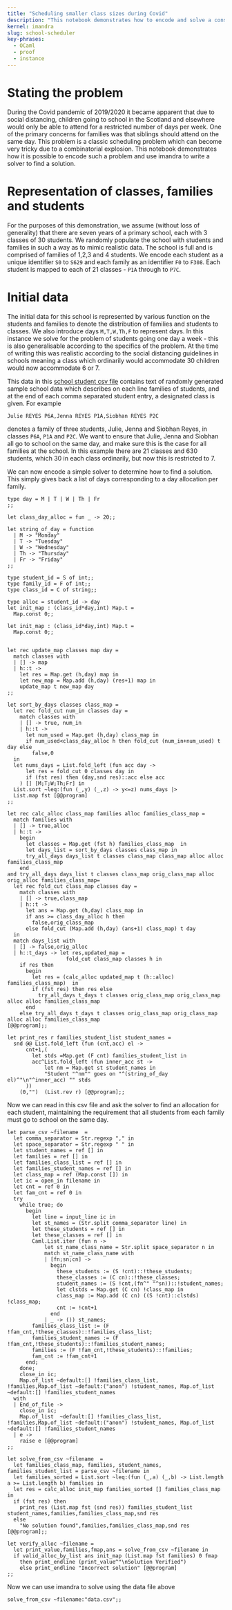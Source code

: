```yaml
---
title: "Scheduling smaller class sizes during Covid"
description: "This notebook demonstrates how to encode and solve a constraint problem of making sure all children from the same family go to school on the same day, when days at school are restricted due to Covid."
kernel: imandra
slug: school-scheduler
key-phrases:
  - OCaml
  - proof
  - instance
---
```


# Stating the problem

During the Covid pandemic of 2019/2020 it became apparent that due to social distancing, children going to school in the Scotland and elsewhere would only be able to attend for a restricted number of days per week. One of the primary concerns for families was that siblings should attend on the same day. This problem is a classic scheduling problem which can become very tricky due to a combinatorial explosion. This notebook demonstrates how it is possible to encode such a problem and use imandra to write a solver to find a solution.

# Representation of classes, families and students

For the purposes of this demonstration, we assume (without loss of generality) that there are seven years of a primary school, each with 3 classes of 30 students. We randomly populate the school with students and families in such a way as to mimic realistic data. The school is full and is comprised of families of 1,2,3 and 4 students. We encode each student as a unique identifier `S0` to `S629` and each family as an identifier `F0` to `F308`. Each student is mapped to each of 21 classes - `P1A` through to `P7C`.

# Initial data
The initial data for this school is represented by various function on the students and families to denote the distribution of families and students to classes. We also introduce days `M,T,W,Th,F` to represent days. In this instance we solve for the problem of students going one day a week - this is also generalisable according to the specifics of the problem. At the time of writing this was realistic according to the social distancing guidelines in schools meaning a class which ordinarily would accommodate 30 children would now accommodate 6 or 7.

This data in this [school student csv file](data.csv) contains text of randomly generated sample school data which describes on each line families of students, and at the end of each comma separated student entry, a designated class is given. For example

```
Julie REYES P6A,Jenna REYES P1A,Siobhan REYES P2C
```


denotes a family of three students, Julie, Jenna and Siobhan Reyes, in classes `P6A`, `P1A` and `P2C`. We want to ensure that Julie, Jenna and Siobhan all go to school on the same day, and make sure this is the case for all families at the school. In this example there are 21 classes and 630 students, which 30 in each class ordinarily, but now this is restricted to 7.

We can now encode a simple solver to determine how to find a solution. This simply gives back a list of days corresponding to a day allocation per family.

```{.imandra .input}
type day = M | T | W | Th | Fr
;;

let class_day_alloc = fun _ -> 20;;

let string_of_day = function
  | M -> "Monday"
  | T -> "Tuesday"
  | W -> "Wednesday"
  | Th -> "Thursday"
  | Fr -> "Friday"
;;

type student_id = S of int;;
type family_id = F of int;;
type class_id = C of string;;

type alloc = student_id -> day
let init_map : (class_id*day,int) Map.t =
  Map.const 0;;

let init_map : (class_id*day,int) Map.t =
  Map.const 0;;


let rec update_map classes map day =
  match classes with
  | [] -> map
  | h::t ->
    let res = Map.get (h,day) map in
    let new_map = Map.add (h,day) (res+1) map in
    update_map t new_map day
;;

let sort_by_days classes class_map = 
  let rec fold_cut num_in classes day = 
    match classes with 
    | [] -> true, num_in
    | h::t -> 
      let num_used = Map.get (h,day) class_map in 
      if num_used<class_day_alloc h then fold_cut (num_in+num_used) t day else 
        false,0
  in
  let nums_days = List.fold_left (fun acc day -> 
      let res = fold_cut 0 classes day in 
      if (fst res) then (day,snd res)::acc else acc
    ) [] [M;T;W;Th;Fr] in 
  List.sort ~leq:(fun (_,y) (_,z) -> y<=z) nums_days |>
  List.map fst [@@program]
;;

let rec calc_alloc class_map families alloc families_class_map = 
  match families with 
  | [] -> true,alloc 
  | h::t -> 
    begin
      let classes = Map.get (fst h) families_class_map  in 
      let days_list = sort_by_days classes class_map in 
      try_all_days days_list t classes class_map class_map alloc alloc families_class_map
    end 
and try_all_days days_list t classes class_map orig_class_map alloc orig_alloc families_class_map= 
  let rec fold_cut class_map classes day = 
    match classes with 
    | [] -> true,class_map
    | h::t -> 
      let ans = Map.get (h,day) class_map in
      if ans >= class_day_alloc h then 
        false,orig_class_map 
      else fold_cut (Map.add (h,day) (ans+1) class_map) t day 
  in
  match days_list with 
  | [] -> false,orig_alloc
  | h::t_days -> let res,updated_map = 
                   fold_cut class_map classes h in 
    if res then 
      begin 
        let res = (calc_alloc updated_map t (h::alloc) families_class_map)  in 
        if (fst res) then res else 
          try_all_days t_days t classes orig_class_map orig_class_map alloc alloc families_class_map
      end 
    else try_all_days t_days t classes orig_class_map orig_class_map alloc alloc families_class_map
[@@program];;

let print_res r families_student_list student_names = 
  snd @@ List.fold_left (fun (cnt,acc) el -> 
      cnt+1,(
        let stds =Map.get (F cnt) families_student_list in 
        acc^List.fold_left (fun inner_acc st -> 
            let nm = Map.get st student_names in
            "Student "^nm^" goes on "^(string_of_day el)^"\n"^inner_acc) "" stds
      ))
    (0,"")  (List.rev r) [@@program];;
```

Now we can read in this csv file and ask the solver to find an allocation for each student, maintaining the requirement that all students from each family must go to school on the same day.

```{.imandra .input}
let parse_csv ~filename  = 
  let comma_separator = Str.regexp "," in
  let space_separator = Str.regexp " " in
  let student_names = ref [] in 
  let families = ref [] in 
  let families_class_list = ref [] in
  let families_student_names = ref [] in 
  let class_map = ref (Map.const []) in 
  let ic = open_in filename in
  let cnt = ref 0 in
  let fam_cnt = ref 0 in
  try 
    while true; do
      begin
        let line = input_line ic in
        let st_names = (Str.split comma_separator line) in 
        let these_students = ref [] in
        let these_classes = ref [] in
        Caml.List.iter (fun n -> 
            let st_name_class_name = Str.split space_separator n in 
            match st_name_class_name with 
            | [fn;sn;cn] -> 
              begin
                these_students := (S !cnt)::!these_students;
                these_classes := (C cn)::!these_classes;           
                student_names := (S !cnt,(fn^" "^sn))::!student_names;
                let clstds = Map.get (C cn) !class_map in
                class_map := Map.add (C cn) ((S !cnt)::clstds) !class_map;
                cnt := !cnt+1
              end
            | _ -> ()) st_names;
        families_class_list := (F !fam_cnt,!these_classes)::!families_class_list;
        families_student_names := (F !fam_cnt,!these_students)::!families_student_names;
        families := (F !fam_cnt,!these_students)::!families;
        fam_cnt := !fam_cnt+1
      end;
    done;
    close_in ic;
    Map.of_list ~default:[] !families_class_list, !families,Map.of_list ~default:("anon") !student_names, Map.of_list ~default:[] !families_student_names
  with 
  | End_of_file -> 
    close_in ic; 
    Map.of_list  ~default:[] !families_class_list, !families,Map.of_list ~default:("anon") !student_names, Map.of_list ~default:[] !families_student_names
  | e -> 
    raise e [@@program]
;;

let solve_from_csv ~filename  = 
  let families_class_map, families, student_names, families_student_list = parse_csv ~filename in 
  let families_sorted = List.sort ~leq:(fun (_,a) (_,b) -> List.length a >= List.length b) families in
  let res = calc_alloc init_map families_sorted [] families_class_map in
  if (fst res) then 
    print_res (List.map fst (snd res)) families_student_list student_names,families,families_class_map,snd res
  else 
    "No solution found",families,families_class_map,snd res
[@@program];;

let verify_alloc ~filename = 
  let print_value,families,fmap,ans = solve_from_csv ~filename in 
  if valid_alloc_by_list ans init_map (List.map fst families) 0 fmap 
    then print_endline (print_value^"\nSolution Verified") 
    else print_endline "Incorrect solution" [@@program]
;;
```

Now we can use imandra to solve using the data file above

```{.imandra .input}
solve_from_csv ~filename:"data.csv";;
```
